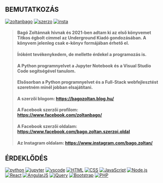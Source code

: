 ## BEMUTATKOZÁS

[![zoltanbago](https://img.shields.io/badge/Bagó_Zoltán-Facebook-blue)](https://www.facebook.com/zoltanbago/) [![szerzo](https://img.shields.io/badge/Bagó_Zoltán_szerzői_oldal-Facebook-blue)](https://www.facebook.com/bago.zoltan.szerzoi.oldal) [![insta](https://img.shields.io/badge/Bagó_Zoltán-Instagram-magenta)](https://www.instagram.com/bago.zoltan)

> #### Bagó Zoltánnak hívnak és 2021-ben adtam ki az első könyvemet Titkos égbolt címmel az Underground Kiadó gondozásában. A könyvem jelenleg csak e-könyv formájában érhető el.
> #### Íróként tevékenykedem, de mellette érdekel a programozás is.
> #### A Python programnyelvet a Jupyter Notebook és a Visual Studio Code segítségével tanulom.
> #### Elsősorban a Python programnyelvet és a Full-Stack webfejlesztést szeretném minél jobban elsajátítani.   
>  
> #### A szerzői blogom: https://bagozoltan.blog.hu/
> #### A Facebook szerzői profilom: https://www.facebook.com/zoltanbago/
> #### A Facebook szerzői oldalam: https://www.facebook.com/bago.zoltan.szerzoi.oldal
> #### Az Instagram oldalam: https://www.instagram.com/bago.zoltan/

## ÉRDEKLŐDÉS

[![python](https://img.shields.io/badge/Python-language-blue)](https://python.org/) [![jupyter](https://img.shields.io/badge/Jupyter%20Notebook-web%20app-orange)](https://jupyter.org/) [![vscode](https://img.shields.io/badge/Visual%20Studio%20Code-IDE-blue)](https://code.visualstudio.com/) [![HTML](https://img.shields.io/badge/HTML-W3Schools-green)](https://w3schools.com) [![CSS](https://img.shields.io/badge/CSS-W3Schools-green)](https://w3schools.com) [![JavaScript](https://img.shields.io/badge/JavaScript-W3Schools-green)](https://w3schools.com) [![Node.js](https://img.shields.io/badge/CSS-W3Schools-green)](https://w3schools.com) [![React](https://img.shields.io/badge/CSS-W3Schools-green)](https://w3schools.com) [![AngularJS](https://img.shields.io/badge/CSS-W3Schools-green)](https://w3schools.com) [![jQuery](https://img.shields.io/badge/CSS-W3Schools-green)](https://w3schools.com) [![Bootstrap](https://img.shields.io/badge/CSS-W3Schools-green)](https://w3schools.com) [![PHP](https://img.shields.io/badge/CSS-W3Schools-green)](https://w3schools.com)

<!---
ZoltanBago/ZoltanBago is a ✨ special ✨ repository because its `README.md` (this file) appears on your GitHub profile.
You can click the Preview link to take a look at your changes.
--->
